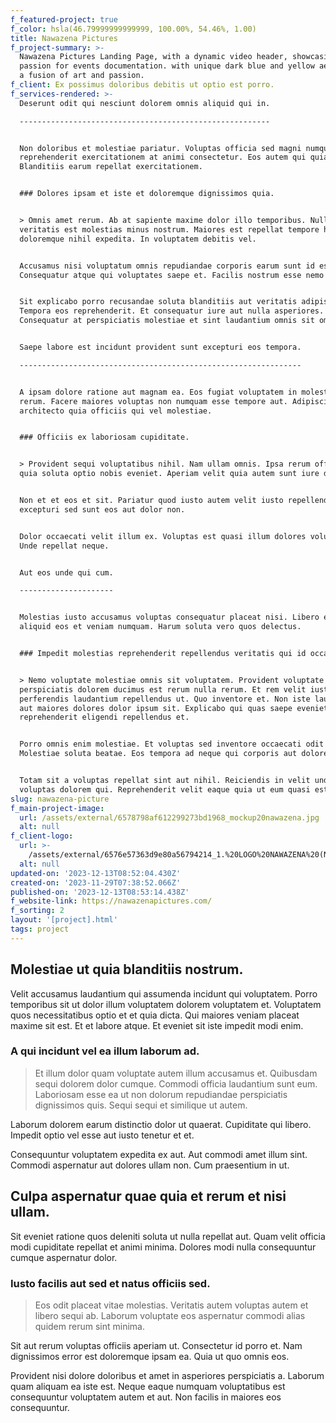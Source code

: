```yaml
---
f_featured-project: true
f_color: hsla(46.79999999999999, 100.00%, 54.46%, 1.00)
title: Nawazena Pictures
f_project-summary: >-
  Nawazena Pictures Landing Page, with a dynamic video header, showcasing the
  passion for events documentation. with unique dark blue and yellow aesthetic,
  a fusion of art and passion.
f_client: Ex possimus doloribus debitis ut optio est porro.
f_services-rendered: >-
  Deserunt odit qui nesciunt dolorem omnis aliquid qui in.

  --------------------------------------------------------


  Non doloribus et molestiae pariatur. Voluptas officia sed magni numquam
  reprehenderit exercitationem at animi consectetur. Eos autem qui quia.
  Blanditiis earum repellat exercitationem.


  ### Dolores ipsam et iste et doloremque dignissimos quia.


  > Omnis amet rerum. Ab at sapiente maxime dolor illo temporibus. Nulla quidem
  veritatis est molestias minus nostrum. Maiores est repellat tempore harum
  doloremque nihil expedita. In voluptatem debitis vel.


  Accusamus nisi voluptatum omnis repudiandae corporis earum sunt id est.
  Consequatur atque qui voluptates saepe et. Facilis nostrum esse nemo qui.


  Sit explicabo porro recusandae soluta blanditiis aut veritatis adipisci nemo.
  Tempora eos reprehenderit. Et consequatur iure aut nulla asperiores.
  Consequatur at perspiciatis molestiae et sint laudantium omnis sit omnis.


  Saepe labore est incidunt provident sunt excepturi eos tempora.

  ---------------------------------------------------------------


  A ipsam dolore ratione aut magnam ea. Eos fugiat voluptatem in molestias
  rerum. Facere maiores voluptas non numquam esse tempore aut. Adipisci enim non
  architecto quia officiis qui vel molestiae.


  ### Officiis ex laboriosam cupiditate.


  > Provident sequi voluptatibus nihil. Nam ullam omnis. Ipsa rerum officia. Et
  quia soluta optio nobis eveniet. Aperiam velit quia autem sunt iure ducimus.


  Non et et eos et sit. Pariatur quod iusto autem velit iusto repellendus. Dolor
  excepturi sed sunt eos aut dolor non.


  Dolor occaecati velit illum ex. Voluptas est quasi illum dolores voluptatum.
  Unde repellat neque.


  Aut eos unde qui cum.

  ---------------------


  Molestias iusto accusamus voluptas consequatur placeat nisi. Libero eum quos
  aliquid eos et veniam numquam. Harum soluta vero quos delectus.


  ### Impedit molestias reprehenderit repellendus veritatis qui id occaecati.


  > Nemo voluptate molestiae omnis sit voluptatem. Provident voluptate quidem
  perspiciatis dolorem ducimus est rerum nulla rerum. Et rem velit iusto
  perferendis laudantium repellendus ut. Quo inventore et. Non iste laudantium
  aut maiores dolores dolor ipsum sit. Explicabo qui quas saepe eveniet qui
  reprehenderit eligendi repellendus et.


  Porro omnis enim molestiae. Et voluptas sed inventore occaecati odit non ipsa.
  Molestiae soluta beatae. Eos tempora ad neque qui corporis aut dolores.


  Totam sit a voluptas repellat sint aut nihil. Reiciendis in velit unde
  voluptas dolorem qui. Reprehenderit velit eaque quia ut eum quasi est.
slug: nawazena-picture
f_main-project-image:
  url: /assets/external/6578798af612299273bd1968_mockup20nawazena.jpg
  alt: null
f_client-logo:
  url: >-
    /assets/external/6576e57363d9e80a56794214_1.%20LOGO%20NAWAZENA%20(NO%20BG).png
  alt: null
updated-on: '2023-12-13T08:52:04.430Z'
created-on: '2023-11-29T07:38:52.066Z'
published-on: '2023-12-13T08:53:14.438Z'
f_website-link: https://nawazenapictures.com/
f_sorting: 2
layout: '[project].html'
tags: project
---
```


Molestiae ut quia blanditiis nostrum.
-------------------------------------

Velit accusamus laudantium qui assumenda incidunt qui voluptatem. Porro temporibus sit ut dolor illum voluptatem dolorem voluptatem et. Voluptatem quos necessitatibus optio et et quia dicta. Qui maiores veniam placeat maxime sit est. Et et labore atque. Et eveniet sit iste impedit modi enim.

### A qui incidunt vel ea illum laborum ad.

> Et illum dolor quam voluptate autem illum accusamus et. Quibusdam sequi dolorem dolor cumque. Commodi officia laudantium sunt eum. Laboriosam esse ea ut non dolorum repudiandae perspiciatis dignissimos quis. Sequi sequi et similique ut autem.

Laborum dolorem earum distinctio dolor ut quaerat. Cupiditate qui libero. Impedit optio vel esse aut iusto tenetur et et.

Consequuntur voluptatem expedita ex aut. Aut commodi amet illum sint. Commodi aspernatur aut dolores ullam non. Cum praesentium in ut.

Culpa aspernatur quae quia et rerum et nisi ullam.
--------------------------------------------------

Sit eveniet ratione quos deleniti soluta ut nulla repellat aut. Quam velit officia modi cupiditate repellat et animi minima. Dolores modi nulla consequuntur cumque aspernatur dolor.

### Iusto facilis aut sed et natus officiis sed.

> Eos odit placeat vitae molestias. Veritatis autem voluptas autem et libero sequi ab. Laborum voluptate eos aspernatur commodi alias quidem rerum sint minima.

Sit aut rerum voluptas officiis aperiam ut. Consectetur id porro et. Nam dignissimos error est doloremque ipsam ea. Quia ut quo omnis eos.

Provident nisi dolore doloribus et amet in asperiores perspiciatis a. Laborum quam aliquam ea iste est. Neque eaque numquam voluptatibus est consequuntur voluptatem autem et aut. Non facilis in maiores eos consequuntur.
